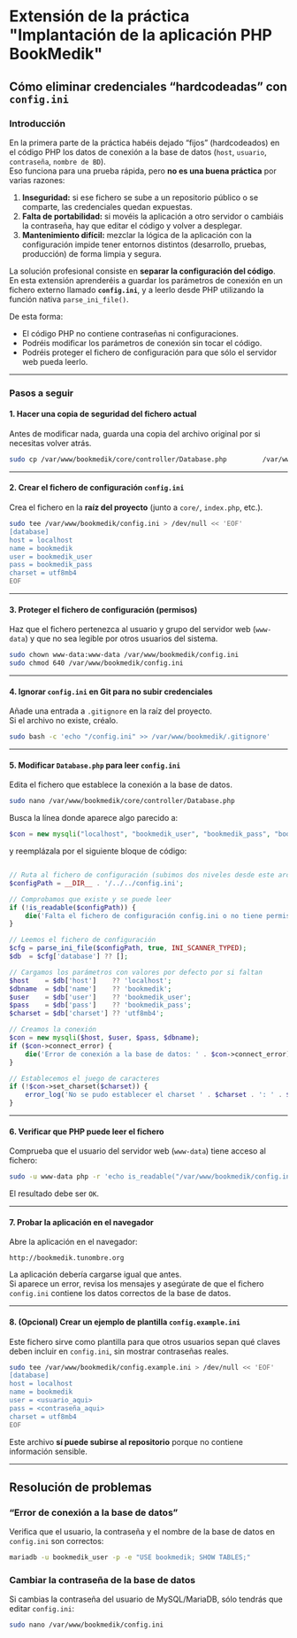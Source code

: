# Extensión de la práctica "Implantación de la aplicación PHP BookMedik"

## Cómo eliminar credenciales “hardcodeadas” con `config.ini`

### Introducción

En la primera parte de la práctica habéis dejado “fijos” (hardcodeados) en el código PHP los datos de conexión a la base de datos (`host`, `usuario`, `contraseña`, `nombre de BD`).  
Eso funciona para una prueba rápida, pero **no es una buena práctica** por varias razones:

1. **Inseguridad:** si ese fichero se sube a un repositorio público o se comparte, las credenciales quedan expuestas.  
2. **Falta de portabilidad:** si movéis la aplicación a otro servidor o cambiáis la contraseña, hay que editar el código y volver a desplegar.  
3. **Mantenimiento difícil:** mezclar la lógica de la aplicación con la configuración impide tener entornos distintos (desarrollo, pruebas, producción) de forma limpia y segura.

La solución profesional consiste en **separar la configuración del código**.  
En esta extensión aprenderéis a guardar los parámetros de conexión en un fichero externo llamado **`config.ini`**, y a leerlo desde PHP utilizando la función nativa `parse_ini_file()`.

De esta forma:
- El código PHP no contiene contraseñas ni configuraciones.
- Podréis modificar los parámetros de conexión sin tocar el código.
- Podréis proteger el fichero de configuración para que sólo el servidor web pueda leerlo.

---

### Pasos a seguir

#### 1. Hacer una copia de seguridad del fichero actual

Antes de modificar nada, guarda una copia del archivo original por si necesitas volver atrás.

```bash
sudo cp /var/www/bookmedik/core/controller/Database.php         /var/www/bookmedik/core/controller/Database.php.bak
```

---

#### 2. Crear el fichero de configuración `config.ini`

Crea el fichero en la **raíz del proyecto** (junto a `core/`, `index.php`, etc.).

```bash
sudo tee /var/www/bookmedik/config.ini > /dev/null << 'EOF'
[database]
host = localhost
name = bookmedik
user = bookmedik_user
pass = bookmedik_pass
charset = utf8mb4
EOF
```

---

#### 3. Proteger el fichero de configuración (permisos)

Haz que el fichero pertenezca al usuario y grupo del servidor web (`www-data`) y que no sea legible por otros usuarios del sistema.

```bash
sudo chown www-data:www-data /var/www/bookmedik/config.ini
sudo chmod 640 /var/www/bookmedik/config.ini
```

---

#### 4. Ignorar `config.ini` en Git para no subir credenciales

Añade una entrada a `.gitignore` en la raíz del proyecto.  
Si el archivo no existe, créalo.

```bash
sudo bash -c 'echo "/config.ini" >> /var/www/bookmedik/.gitignore'
```

---

#### 5. Modificar `Database.php` para leer `config.ini`

Edita el fichero que establece la conexión a la base de datos.

```bash
sudo nano /var/www/bookmedik/core/controller/Database.php
```

Busca la línea donde aparece algo parecido a:

```php
$con = new mysqli("localhost", "bookmedik_user", "bookmedik_pass", "bookmedik");
```

y reemplázala por el siguiente bloque de código:

```php

// Ruta al fichero de configuración (subimos dos niveles desde este archivo)
$configPath = __DIR__ . '/../../config.ini';

// Comprobamos que existe y se puede leer
if (!is_readable($configPath)) {
    die('Falta el fichero de configuración config.ini o no tiene permisos de lectura.');
}

// Leemos el fichero de configuración
$cfg = parse_ini_file($configPath, true, INI_SCANNER_TYPED);
$db  = $cfg['database'] ?? [];

// Cargamos los parámetros con valores por defecto por si faltan
$host    = $db['host']    ?? 'localhost';
$dbname  = $db['name']    ?? 'bookmedik';
$user    = $db['user']    ?? 'bookmedik_user';
$pass    = $db['pass']    ?? 'bookmedik_pass';
$charset = $db['charset'] ?? 'utf8mb4';

// Creamos la conexión
$con = new mysqli($host, $user, $pass, $dbname);
if ($con->connect_error) {
    die('Error de conexión a la base de datos: ' . $con->connect_error);
}

// Establecemos el juego de caracteres
if (!$con->set_charset($charset)) {
    error_log('No se pudo establecer el charset ' . $charset . ': ' . $con->error);
}
```
---

#### 6. Verificar que PHP puede leer el fichero

Comprueba que el usuario del servidor web (`www-data`) tiene acceso al fichero:

```bash
sudo -u www-data php -r 'echo is_readable("/var/www/bookmedik/config.ini") ? "OK\n" : "NO\n";'
```

El resultado debe ser `OK`.

---

#### 7. Probar la aplicación en el navegador

Abre la aplicación en el navegador:

```
http://bookmedik.tunombre.org
```

La aplicación debería cargarse igual que antes.  
Si aparece un error, revisa los mensajes y asegúrate de que el fichero `config.ini` contiene los datos correctos de la base de datos.

---

#### 8. (Opcional) Crear un ejemplo de plantilla `config.example.ini`

Este fichero sirve como plantilla para que otros usuarios sepan qué claves deben incluir en `config.ini`, sin mostrar contraseñas reales.

```bash
sudo tee /var/www/bookmedik/config.example.ini > /dev/null << 'EOF'
[database]
host = localhost
name = bookmedik
user = <usuario_aqui>
pass = <contraseña_aqui>
charset = utf8mb4
EOF
```

Este archivo **sí puede subirse al repositorio** porque no contiene información sensible.

---

## Resolución de problemas


### “Error de conexión a la base de datos”
Verifica que el usuario, la contraseña y el nombre de la base de datos en `config.ini` son correctos:
```bash
mariadb -u bookmedik_user -p -e "USE bookmedik; SHOW TABLES;"
```

### Cambiar la contraseña de la base de datos
Si cambias la contraseña del usuario de MySQL/MariaDB, sólo tendrás que editar `config.ini`:
```bash
sudo nano /var/www/bookmedik/config.ini
```
